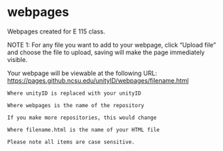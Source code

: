# webpages
Webpages created for E 115 class.

NOTE 1: For any file you want to add to your webpage, click “Upload file” and choose the file to upload, saving will make the page immediately visible.

Your webpage will be viewable at the following URL: https://pages.github.ncsu.edu/unityID/webpages/filename.html

	Where unityID is replaced with your unityID
  
	Where webpages is the name of the repository
  
	If you make more repositories, this would change
  
	Where filename.html is the name of your HTML file
  
	Please note all items are case sensitive.
